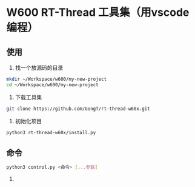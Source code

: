 # W600 RT-Thread 工具集（用vscode编程）

## 使用
1. 找一个放源码的目录
```bash
mkdir ~/Workspace/w600/my-new-project
cd ~/Workspace/w600/my-new-project
```

1. 下载工具集
```bash
git clone https://github.com/GongT/rt-thread-w60x.git
```

1. 初始化项目
```bash
python3 rt-thread-w60x/install.py
```

## 命令
```bash
python3 control.py <命令> [...参数]
```

1.
